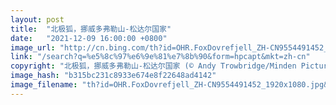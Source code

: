 ```yaml
---
layout: post
title:  "北极狐，挪威多弗勒山-松达尔国家"
date:   "2021-12-09 16:00:00 +0800"
image_url: "http://cn.bing.com/th?id=OHR.FoxDovrefjell_ZH-CN9554491452_1920x1080.jpg&rf=LaDigue_1920x1080.jpg&pid=hp"
link: "/search?q=%e5%8c%97%e6%9e%81%e7%8b%90&form=hpcapt&mkt=zh-cn"
copyright: "北极狐，挪威多弗勒山-松达尔国家 (© Andy Trowbridge/Minden Pictures)"
image_hash: "b315bc231c8933e674e8f22648ad4142"
image_filename: "th?id=OHR.FoxDovrefjell_ZH-CN9554491452_1920x1080.jpg&rf=LaDigue_1920x1080.jpg&pid=hp"
---
```

